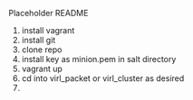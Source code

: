 Placeholder README


1. install vagrant
2. install git
3. clone repo
4. install key as minion.pem in salt directory
5. vagrant up
6. cd into virl_packet or virl_cluster as desired
7. 